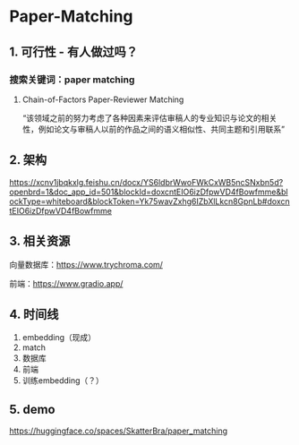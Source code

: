 # Paper-Matching
## 1. 可行性 - 有人做过吗？
### 搜索关键词：paper matching
1. Chain-of-Factors Paper-Reviewer Matching

   “该领域之前的努力考虑了各种因素来评估审稿人的专业知识与论文的相关性，例如论文与审稿人以前的作品之间的语义相似性、共同主题和引用联系”

## 2. 架构
https://xcnv1jbqkxlg.feishu.cn/docx/YS6ldbrWwoFWkCxWB5ncSNxbn5d?openbrd=1&doc_app_id=501&blockId=doxcntEIO6izDfpwVD4fBowfmme&blockType=whiteboard&blockToken=Yk75wavZxhg6IZbXlLkcn8GpnLb#doxcntEIO6izDfpwVD4fBowfmme

## 3. 相关资源
向量数据库：https://www.trychroma.com/

前端：https://www.gradio.app/

## 4. 时间线
1. embedding（现成）
2. match
3. 数据库
4. 前端
5. 训练embedding（？）

## 5. demo
https://huggingface.co/spaces/SkatterBra/paper_matching


